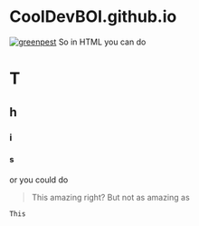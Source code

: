 
# CoolDevBOI.github.io
[![greenpest](https://threebestrated.ca/images/GreenPestInc-Saskatoon-SK.jpeg)](greenpest.ca)
So in HTML you can do
# T
## h
### i
#### s
or you could do 
> This
> amazing right?
But not as amazing as 
```sh
This 
```